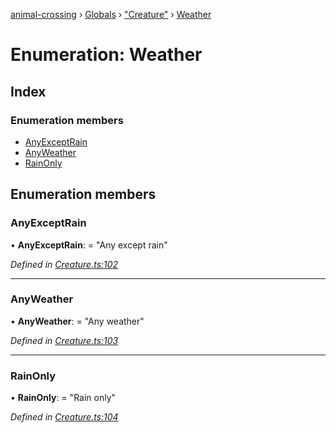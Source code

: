 [animal-crossing](../README.md) › [Globals](../globals.md) › ["Creature"](../modules/_creature_.md) › [Weather](_creature_.weather.md)

# Enumeration: Weather

## Index

### Enumeration members

* [AnyExceptRain](_creature_.weather.md#anyexceptrain)
* [AnyWeather](_creature_.weather.md#anyweather)
* [RainOnly](_creature_.weather.md#rainonly)

## Enumeration members

###  AnyExceptRain

• **AnyExceptRain**: = "Any except rain"

*Defined in [Creature.ts:102](https://github.com/Norviah/animal-crossing/blob/0850a1e/module/types/Creature.ts#L102)*

___

###  AnyWeather

• **AnyWeather**: = "Any weather"

*Defined in [Creature.ts:103](https://github.com/Norviah/animal-crossing/blob/0850a1e/module/types/Creature.ts#L103)*

___

###  RainOnly

• **RainOnly**: = "Rain only"

*Defined in [Creature.ts:104](https://github.com/Norviah/animal-crossing/blob/0850a1e/module/types/Creature.ts#L104)*
